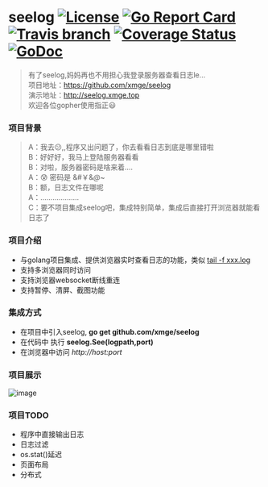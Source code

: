 # seelog  [![License](http://img.shields.io/badge/license-mit-blue.svg?style=flat-square)](https://raw.githubusercontent.com/mkideal/log/master/LICENSE) [![Go Report Card](https://goreportcard.com/badge/github.com/mkideal/log)](https://goreportcard.com/report/github.com/mkideal/log) [![Travis branch](https://img.shields.io/travis/mkideal/log/master.svg)](https://travis-ci.org/mkideal/log) [![Coverage Status](https://coveralls.io/repos/github/mkideal/log/badge.svg?branch=master)](https://coveralls.io/github/mkideal/log?branch=master) [![GoDoc](https://godoc.org/github.com/mkideal/log?status.svg)](https://godoc.org/github.com/mkideal/log)


> 有了seelog,妈妈再也不用担心我登录服务器查看日志le...   
项目地址：https://github.com/xmge/seelog    
演示地址：http://seelog.xmge.top    
欢迎各位gopher使用指正:smiley: 

### 项目背景
> A：我去:confused:,,程序又出问题了，你去看看日志到底是哪里错啦  
  B：好好好，我马上登陆服务器看看    
  B：对啦，服务器密码是啥来着....    
  A：:cold_sweat: 密码是 &#￥&*@*~    
  B：额，日志文件在哪呢    
  A：...................    
  C：要不项目集成seelog吧，集成特别简单，集成后直接打开浏览器就能看日志了

### 项目介绍
* 与golang项目集成、提供浏览器实时查看日志的功能，类似 [tail -f xxx.log](https://www.cnblogs.com/fps2tao/p/7698224.html)
* 支持多浏览器同时访问
* 支持浏览器websocket断线重连
* 支持暂停、清屏、截图功能

### 集成方式
* 在项目中引入seelog, **go get github.com/xmge/seelog**
* 在代码中 执行 **seelog.See(logpath,port)**
* 在浏览器中访问 *http://host:port*

### 项目展示
![image](https://github.com/xmge/file/blob/master/images/seelog1.gif)

### 项目TODO
* 程序中直接输出日志
* 日志过滤
* os.stat()延迟
* 页面布局
* 分布式

